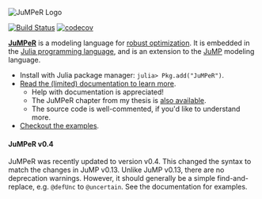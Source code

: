 ![JuMPeR Logo](http://iainnz.github.io/JuMPeR.jl/logo.svg)

[![Build Status](https://travis-ci.org/IainNZ/JuMPeR.jl.svg?branch=master)](https://travis-ci.org/IainNZ/JuMPeR.jl)
[![codecov](https://codecov.io/gh/IainNZ/JuMPeR.jl/branch/master/graph/badge.svg)](https://codecov.io/gh/IainNZ/JuMPeR.jl)

**[JuMPeR]** is a modeling language for [robust optimization].
It is embedded in the [Julia programming language], and is an extension to the [JuMP] modeling language.

  - Install with Julia package manager: `julia> Pkg.add("JuMPeR")`.
  - [Read the (limited) documentation to learn more](doc/index.md).
    - Help with documentation is appreciated!
    - The JuMPeR chapter from my thesis is [also available](doc/JuMPeRChapter.pdf).
    - The source code is well-commented, if you'd like to understand more.
  - [Checkout the examples](example/).

#### JuMPeR v0.4

JuMPeR was recently updated to version v0.4. This changed the syntax to match the changes in JuMP v0.13. Unlike JuMP v0.13, there are no deprecation warnings. However, it should generally be a simple find-and-replace, e.g. `@defUnc` to `@uncertain`. See the documentation for examples.

[Julia programming language]: http://julialang.org/
[JuMP]: https://github.com/JuliaOpt/JuMP.jl
[JuMPeR]: https://github.com/IainNZ/JuMPeR.jl
[robust optimization]: http://en.wikipedia.org/wiki/Robust_optimization
